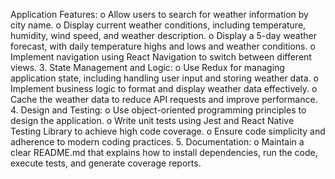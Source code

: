 Application Features:
o Allow users to search for weather information by city name.
o Display current weather conditions, including temperature, humidity, wind speed,
and weather description.
o Display a 5-day weather forecast, with daily temperature highs and lows and
weather conditions.
o Implement navigation using React Navigation to switch between different views.
3. State Management and Logic:
o Use Redux for managing application state, including handling user input and
storing weather data.
o Implement business logic to format and display weather data effectively.
o Cache the weather data to reduce API requests and improve performance.
4. Design and Testing:
o Use object-oriented programming principles to design the application.
o Write unit tests using Jest and React Native Testing Library to achieve high code
coverage.
o Ensure code simplicity and adherence to modern coding practices.
5. Documentation:
o Maintain a clear README.md that explains how to install dependencies, run the
code, execute tests, and generate coverage reports.
